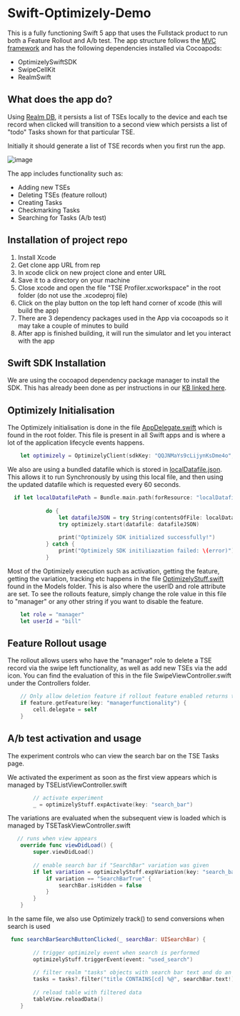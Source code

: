# Swift-Optimizely-Demo
This is a fully functioning Swift 5 app that uses the Fullstack product to run both a Feature Rollout and A/b test.
The app structure follows the [MVC framework](https://www.raywenderlich.com/1000705-model-view-controller-mvc-in-ios-a-modern-approach) and has the following dependencies installed via Cocoapods:
- OptimizelySwiftSDK
- SwipeCellKit
- RealmSwift

## What does the app do?
Using [Realm DB](https://realm.io/blog/introducing-realm/), it persists a list of TSEs locally to the device and each tse record when clicked will transition to a second view which persists a list of "todo" Tasks shown for that particular TSE.

Initially it should generate a list of TSE records when you first run the app.

![image](https://user-images.githubusercontent.com/36277912/82411117-825ac900-9ab4-11ea-9652-05e4f583ae0e.png)

The app includes functionality such as:
- Adding new TSEs
- Deleting TSEs (feature rollout)
- Creating Tasks
- Checkmarking Tasks
- Searching for Tasks (A/b test)

## Installation of project repo
1. Install Xcode
2. Get clone app URL from rep
3. In xcode click on new project clone and enter URL
4. Save it to a directory on your machine
5. Close xcode and open the file "TSE Profiler.xcworkspace" in the root folder (do not use the .xcodeproj file)
6. Click on the play button on the top left hand corner of xcode (this will build the app)
7. There are 3 dependency packages used in the App via cocoapods so it may take a couple of minutes to build
8. After app is finished building, it will run the simulator and let you interact with the app

## Swift SDK Installation
We are using the cocoapod dependency package manager to install the SDK.
This has already been done as per instructions in our [KB linked here](https://docs.developers.optimizely.com/full-stack/docs/install-sdk-swift#section-cocoapods).

## Optimizely Initialisation
The Optimizely initialisation is done in the file [AppDelegate.swift](https://github.com/manny66/Swift-Optimizely-Demo/blob/master/TSE%20Profiler/AppDelegate.swift) which is found in the root folder. This file is present in all Swift apps and is where a lot of the application lifecycle events happens.

```swift
    let optimizely = OptimizelyClient(sdkKey: "QQJNMaYs9cLijynKsDme4o", periodicDownloadInterval: 60)
```

We also are using a bundled datafile which is stored in [localDatafile.json](https://github.com/manny66/Swift-Optimizely-Demo/blob/master/TSE%20Profiler/Supporting%20Files/localDatafile.json). This allows it to run Synchronously by using this local file, and then using the updated datafile which is requested every 60 seconds.

```swift
  if let localDatafilePath = Bundle.main.path(forResource: "localDatafile", ofType: "json") {
            
            do {
                let datafileJSON = try String(contentsOfFile: localDatafilePath, encoding: .utf8)
                try optimizely.start(datafile: datafileJSON)
                
                print("Optimizely SDK initialized successfully!")
            } catch {
                print("Optimizely SDK initiliazation failed: \(error)")
            }
```

Most of the Optimizely execution such as activation, getting the feature, getting the variation, tracking etc happens in the file [OptimizelyStuff.swift](https://github.com/manny66/Swift-Optimizely-Demo/blob/master/TSE%20Profiler/Models/OptimizelyStuff.swift) found in the Models folder. This is also where the userID and role attribute are set. To see the rollouts feature, simply change the role value in this file to "manager" or any other string if you want to disable the feature.

```swift
    let role = "manager"
    let userId = "bill"               
```

## Feature Rollout usage
The rollout allows users who have the "manager" role to delete a TSE record via the swipe left functionality, as well as add new TSEs via the add icon. You can find the evaluation of this in the file SwipeViewController.swift under the Controllers folder. 

```swift
    // Only allow deletion feature if rollout feature enabled returns true
    if feature.getFeature(key: "managerfunctionality") {
        cell.delegate = self
    }
```

## A/b test activation and usage
The experiment controls who can view the search bar on the TSE Tasks page.

We activated the experiment as soon as the first view appears which is managed by TSEListViewController.swift

```swift
        // activate experiment
        _ = optimizelyStuff.expActivate(key: "search_bar")
```        
        
The variations are evaluated when the subsequent view is loaded which is managed by TSETaskViewController.swift

```swift
   // runs when view appears
    override func viewDidLoad() {
        super.viewDidLoad()
        
        // enable search bar if "SearchBar" variation was given
        if let variation = optimizelyStuff.expVariation(key: "search_bar") {
            if variation == "SearchBarTrue" {
                searchBar.isHidden = false
            }
        }
    }
```        

In the same file, we also use Optimizely track() to send conversions when search is used 

```swift
 func searchBarSearchButtonClicked(_ searchBar: UISearchBar) {
        
        // trigger optimizely event when search is performed
        optimizelyStuff.triggerEvent(event: "used_search")
        
        // filter realm "tasks" objects with search bar text and do an asc sort on title key
        tasks = tasks?.filter("title CONTAINS[cd] %@", searchBar.text!).sorted(byKeyPath: "created", ascending: true)
        
        // reload table with filtered data
        tableView.reloadData()
    }
```        

